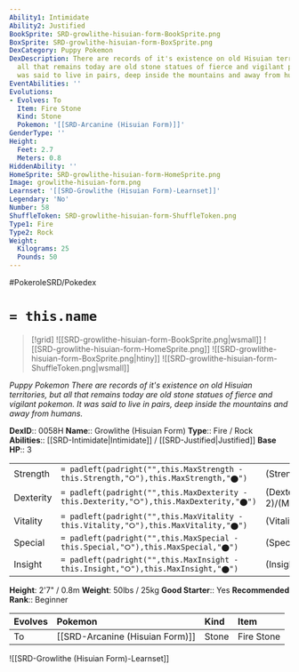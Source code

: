 ```yaml
---
Ability1: Intimidate
Ability2: Justified
BookSprite: SRD-growlithe-hisuian-form-BookSprite.png
BoxSprite: SRD-growlithe-hisuian-form-BoxSprite.png
DexCategory: Puppy Pokemon
DexDescription: There are records of it's existence on old Hisuian territories, but
  all that remains today are old stone statues of fierce and vigilant pokemon. It
  was said to live in pairs, deep inside the mountains and away from humans.
EventAbilities: ''
Evolutions:
- Evolves: To
  Item: Fire Stone
  Kind: Stone
  Pokemon: '[[SRD-Arcanine (Hisuian Form)]]'
GenderType: ''
Height:
  Feet: 2.7
  Meters: 0.8
HiddenAbility: ''
HomeSprite: SRD-growlithe-hisuian-form-HomeSprite.png
Image: growlithe-hisuian-form.png
Learnset: '[[SRD-Growlithe (Hisuian Form)-Learnset]]'
Legendary: 'No'
Number: 58
ShuffleToken: SRD-growlithe-hisuian-form-ShuffleToken.png
Type1: Fire
Type2: Rock
Weight:
  Kilograms: 25
  Pounds: 50
---
```


#PokeroleSRD/Pokedex

# `= this.name`

> [!grid]
> ![[SRD-growlithe-hisuian-form-BookSprite.png|wsmall]]
> ![[SRD-growlithe-hisuian-form-HomeSprite.png]]
> ![[SRD-growlithe-hisuian-form-BoxSprite.png|htiny]]
> ![[SRD-growlithe-hisuian-form-ShuffleToken.png|wsmall]]


*Puppy Pokemon*
*There are records of it's existence on old Hisuian territories, but all that remains today are old stone statues of fierce and vigilant pokemon. It was said to live in pairs, deep inside the mountains and away from humans.*

**DexID**:: 0058H
**Name**:: Growlithe (Hisuian Form)
**Type**:: Fire / Rock
**Abilities**:: [[SRD-Intimidate|Intimidate]] / [[SRD-Justified|Justified]]
**Base HP**:: 3

|           |                                                                                        |                                          |
| --------- | -------------------------------------------------------------------------------------- | ---------------------------------------- |
| Strength  | `= padleft(padright("",this.MaxStrength - this.Strength,"⭘"),this.MaxStrength,"⬤")`    | (Strength::2)/(MaxStrength::4)   |
| Dexterity | `= padleft(padright("",this.MaxDexterity - this.Dexterity,"⭘"),this.MaxDexterity,"⬤")` | (Dexterity:: 2)/(MaxDexterity::4) |
| Vitality  | `= padleft(padright("",this.MaxVitality - this.Vitality,"⭘"),this.MaxVitality,"⬤")`    | (Vitality::2)/(MaxVitality::5)   |
| Special   | `= padleft(padright("",this.MaxSpecial - this.Special,"⭘"),this.MaxSpecial,"⬤")`       | (Special::2)/(MaxSpecial::4)     |
| Insight   | `= padleft(padright("",this.MaxInsight - this.Insight,"⭘"),this.MaxInsight,"⬤")`       | (Insight::2)/(MaxInsight::5)     |

**Height**: 2'7" / 0.8m
**Weight**: 50lbs / 25kg
**Good Starter**:: Yes
**Recommended Rank**:: Beginner

| Evolves   | Pokemon                         | Kind   | Item       |
|:----------|:--------------------------------|:-------|:-----------|
| To        | [[SRD-Arcanine (Hisuian Form)]] | Stone  | Fire Stone |

![[SRD-Growlithe (Hisuian Form)-Learnset]]